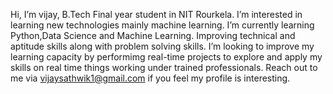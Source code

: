 Hi, I’m vijay, B.Tech Final year student in NIT Rourkela.
I’m interested in learning new technologies mainly machine learning.
I’m currently learning Python,Data Science and Machine Learning. Improving technical and aptitude skills along with problem solving skills.
I’m looking to improve my learning capacity by performimg real-time projects to explore and apply my skills on real time things working under trained professionals.
Reach out to me via vijaysathwik1@gmail.com if you feel my profile is interesting.
